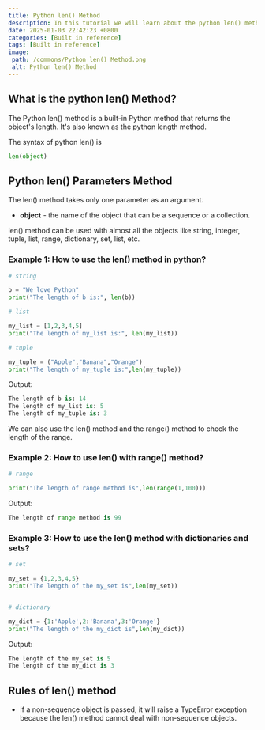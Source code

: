 ```yaml
---
title: Python len() Method
description: In this tutorial we will learn about the python len() method and its uses with examples.
date: 2025-01-03 22:42:23 +0800
categories: [Built in reference]
tags: [Built in reference]
image:
 path: /commons/Python len() Method.png
 alt: Python len() Method
---
```


## What is the python len() Method?

The Python len() method is a built-in Python method that returns the object's length. It's also known as the python length method.

The syntax of python len() is

```python
len(object)

```

## Python len() Parameters Method

The len() method takes only one parameter as an argument.

* **object** \- the name of the object that can be a sequence or a collection.

len() method can be used with almost all the objects like string, integer, tuple, list, range, dictionary, set, list, etc.

### Example 1: How to use the len() method in python?

```python
# string

b = "We love Python"
print("The length of b is:", len(b))

# list

my_list = [1,2,3,4,5]
print("The length of my_list is:", len(my_list))

# tuple

my_tuple = ("Apple","Banana","Orange")
print("The length of my_tuple is:",len(my_tuple))

```

Output:

```python
The length of b is: 14
The length of my_list is: 5
The length of my_tuple is: 3

```

We can also use the len() method and the range() method to check the length of the range.

<script type="text/javascript">
	atOptions = {
		'key' : 'f934c5057f4cfe34762901514605d248',
		'format' : 'iframe',
		'height' : 180,
		'width' : 300,
		'params' : {}
	};
</script>
<script type="text/javascript" src="//www.highperformanceformat.com/f934c5057f4cfe34762901514605d248/invoke.js"></script>
### Example 2: How to use len() with range() method?

```python
# range

print("The length of range method is",len(range(1,100)))

```
<script type="text/javascript">
	atOptions = {
		'key' : 'f934c5057f4cfe34762901514605d248',
		'format' : 'iframe',
		'height' : 180,
		'width' : 300,
		'params' : {}
	};
</script>
<script type="text/javascript" src="//www.highperformanceformat.com/f934c5057f4cfe34762901514605d248/invoke.js"></script>

Output:

```python
The length of range method is 99

```

### Example 3: How to use the len() method with dictionaries and sets?

```python
# set

my_set = {1,2,3,4,5}
print("The length of the my_set is",len(my_set))


# dictionary

my_dict = {1:'Apple',2:'Banana',3:'Orange'}
print("The length of the my_dict is",len(my_dict))

```

Output:

```python
The length of the my_set is 5
The length of the my_dict is 3

```

## Rules of len() method
<script type="text/javascript">
	atOptions = {
		'key' : 'f934c5057f4cfe34762901514605d248',
		'format' : 'iframe',
		'height' : 180,
		'width' : 300,
		'params' : {}
	};
</script>
<script type="text/javascript" src="//www.highperformanceformat.com/f934c5057f4cfe34762901514605d248/invoke.js"></script>

* If a non-sequence object is passed, it will raise a TypeError exception because the len() method cannot deal with non-sequence objects.
